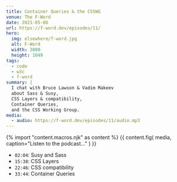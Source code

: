 ```yaml
---
title: Container Queries & the CSSWG
venue: The F-Word
date: 2021-05-06
url: https://f-word.dev/episodes/11/
hero:
  img: elsewhere/f-word.jpg
  alt: F-Word
  width: 3000
  height: 1049
tags:
  - code
  - w3c
  - f-word
summary: |
  I chat with Bruce Lawson & Vadim Makeev
  about Sass & Susy,
  CSS Layers & compatibility,
  Container Queries,
  and the CSS Working Group.
media:
  - audio: https://f-word.dev/episodes/11/audio.mp3
---
```


{% import "content.macros.njk" as content %}
{{ content.fig(
  media,
  caption="Listen to the podcast..."
) }}

- `02:04`: Susy and Sass
- `15:38`: CSS Layers
- `22:46`: CSS compatibility
- `33:44`: Container Queries
